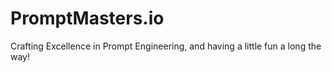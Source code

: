 # PromptMasters.io
Crafting Excellence in Prompt Engineering, and having a little fun a long the way!
